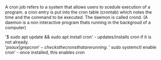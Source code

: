A cron job refers to a system that allows users to scedule execution of a program. 
a cron entry is put into the cron table (crontab) which notes the time and the command to be executed.
The daemon is called crond. (A daemon is a non interactive program thats running in the backgroud of a computer) 

'$ sudo apt update && sudo apt install cron' - updates/installs cron if it is not already.\
'$ps aux | grep cron' - checks the crons that are running.\
'$ sudo systemctl enable cron' - once installed, this enables cron
